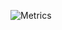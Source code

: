 ![Metrics](https://metrics.lecoq.io/hiluw?template=classic&base.metadata=0&languages=1&languages.colors=github&languages.threshold=0%25&config.timezone=Europe%2FLondon)
